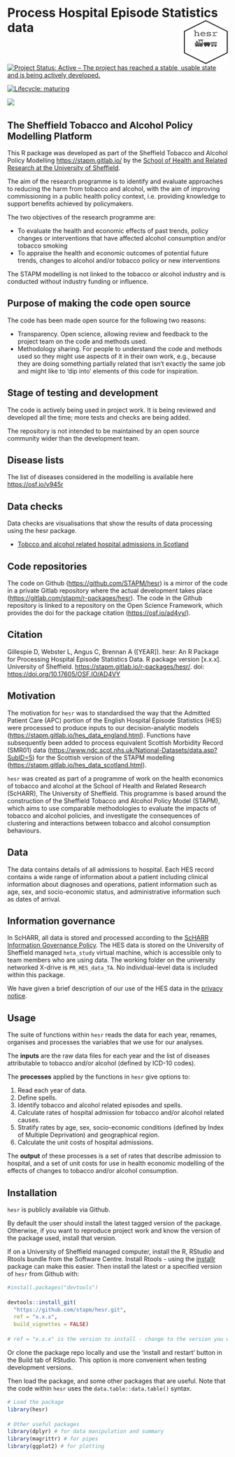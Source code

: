 
<!-- README.md is generated from README.Rmd. Please edit that file -->

# Process Hospital Episode Statistics data <img src="logo.png" align="right" style="padding-left:10px;background-color:white;" width="100" height="100" />

<!-- badges: start -->

[![Project Status: Active – The project has reached a stable, usable
state and is being actively
developed.](https://www.repostatus.org/badges/latest/active.svg)](https://www.repostatus.org/#active)

[![Lifecycle:
maturing](https://img.shields.io/badge/lifecycle-maturing-blue.svg)](https://www.tidyverse.org/lifecycle/#maturing)

[![](https://img.shields.io/badge/doi-10.17605/OSF.IO/AD4VY-green.svg)](https://doi.org/10.17605/OSF.IO/AD4VY)
<!-- badges: end -->

## The Sheffield Tobacco and Alcohol Policy Modelling Platform

This R package was developed as part of the Sheffield Tobacco and
Alcohol Policy Modelling <https://stapm.gitlab.io/> by the [School of
Health and Related Research at the University of
Sheffield](https://www.sheffield.ac.uk/scharr).

The aim of the research programme is to identify and evaluate approaches
to reducing the harm from tobacco and alcohol, with the aim of improving
commissioning in a public health policy context, i.e. providing
knowledge to support benefits achieved by policymakers.

The two objectives of the research programme are:

- To evaluate the health and economic effects of past trends, policy
  changes or interventions that have affected alcohol consumption and/or
  tobacco smoking
- To appraise the health and economic outcomes of potential future
  trends, changes to alcohol and/or tobacco policy or new interventions

The STAPM modelling is not linked to the tobacco or alcohol industry and
is conducted without industry funding or influence.

## Purpose of making the code open source

The code has been made open source for the following two reasons:

- Transparency. Open science, allowing review and feedback to the
  project team on the code and methods used.
- Methodology sharing. For people to understand the code and methods
  used so they might use aspects of it in their own work, e.g., because
  they are doing something partially related that isn’t exactly the same
  job and might like to ‘dip into’ elements of this code for
  inspiration.

## Stage of testing and development

The code is actively being used in project work. It is being reviewed
and developed all the time; more tests and checks are being added.

The repository is not intended to be maintained by an open source
community wider than the development team.

## Disease lists

The list of diseases considered in the modelling is available here
<https://osf.io/v945r>

## Data checks

Data checks are visualisations that show the results of data processing
using the hesr package.

- [Tobcco and alcohol related hospital admissions in
  Scotland](https://stapm.gitlab.io/model-inputs/hosp_tobalc_scot_nat/scottish_hosp_rates_data_report.html)

## Code repositories

The code on Github (<https://github.com/STAPM/hesr>) is a mirror of the
code in a private Gitlab repository where the actual development takes
place (<https://gitlab.com/stapm/r-packages/hesr>). The code in the
Github repository is linked to a repository on the Open Science
Framework, which provides the doi for the package citation
(<https://osf.io/ad4vy/>).

## Citation

Gillespie D, Webster L, Angus C, Brennan A (\[YEAR\]). hesr: An R
Package for Processing Hospital Episode Statistics Data. R package
version \[x.x.x\]. University of Sheffield.
<https://stapm.gitlab.io/r-packages/hesr/>. doi:
<https://doi.org/10.17605/OSF.IO/AD4VY>

## Motivation

The motivation for `hesr` was to standardised the way that the Admitted
Patient Care (APC) portion of the English Hospital Episode Statistics
(HES) were processed to produce inputs to our decision-analytic models
(<https://stapm.gitlab.io/hes_data_england.html>). Functions have
subsequently been added to process equivalent Scottish Morbidity Record
(SMR01) data
(<https://www.ndc.scot.nhs.uk/National-Datasets/data.asp?SubID=5>) for
the Scottish version of the STAPM modelling
(<https://stapm.gitlab.io/hes_data_scotland.html>).

`hesr` was created as part of a programme of work on the health
economics of tobacco and alcohol at the School of Health and Related
Research (ScHARR), The University of Sheffield. This programme is based
around the construction of the Sheffield Tobacco and Alcohol Policy
Model (STAPM), which aims to use comparable methodologies to evaluate
the impacts of tobacco and alcohol policies, and investigate the
consequences of clustering and interactions between tobacco and alcohol
consumption behaviours.

## Data

The data contains details of all admissions to hospital. Each HES record
contains a wide range of information about a patient including clinical
information about diagnoses and operations, patient information such as
age, sex, and socio-economic status, and administrative information such
as dates of arrival.

## Information governance

In ScHARR, all data is stored and processed according to the [ScHARR
Information Governance
Policy](https://www.sheffield.ac.uk/scharr/research/igov/policy00). The
HES data is stored on the University of Sheffield managed `heta_study`
virtual machine, which is accessible only to team members who are using
data. The working folder on the university networked X-drive is
`PR_HES_data_TA`. No individual-level data is included within this
package.

We have given a brief description of our use of the HES data in the
[privacy notice](https://stapm.gitlab.io/HES_privacy_notice.html).

## Usage

The suite of functions within `hesr` reads the data for each year,
renames, organises and processes the variables that we use for our
analyses.

The **inputs** are the raw data files for each year and the list of
diseases attributable to tobacco and/or alcohol (defined by ICD-10
codes).

The **processes** applied by the functions in `hesr` give options to:

1.  Read each year of data.  
2.  Define spells.  
3.  Identify tobacco and alcohol related episodes and spells.  
4.  Calculate rates of hospital admission for tobacco and/or alcohol
    related causes.  
5.  Stratify rates by age, sex, socio-economic conditions (defined by
    Index of Multiple Deprivation) and geographical region.  
6.  Calculate the unit costs of hospital admissions.

The **output** of these processes is a set of rates that describe
admission to hospital, and a set of unit costs for use in health
economic modelling of the effects of changes to tobacco and/or alcohol
consumption.

## Installation

`hesr` is publicly available via Github.

By default the user should install the latest tagged version of the
package. Otherwise, if you want to reproduce project work and know the
version of the package used, install that version.

If on a University of Sheffield managed computer, install the R, RStudio
and Rtools bundle from the Software Centre. Install Rtools - using the
[installr](https://cran.r-project.org/web/packages/installr/index.html)
package can make this easier. Then install the latest or a specified
version of `hesr` from Github with:

``` r
#install.packages("devtools")

devtools::install_git(
  "https://github.com/stapm/hesr.git", 
  ref = "x.x.x",
  build_vignettes = FALSE)

# ref = "x.x.x" is the version to install - change to the version you want e.g. "1.2.3"
```

Or clone the package repo locally and use the ‘install and restart’
button in the Build tab of RStudio. This option is more convenient when
testing development versions.

Then load the package, and some other packages that are useful. Note
that the code within `hesr` uses the `data.table::data.table()` syntax.

``` r
# Load the package
library(hesr)

# Other useful packages
library(dplyr) # for data manipulation and summary
library(magrittr) # for pipes
library(ggplot2) # for plotting
```
